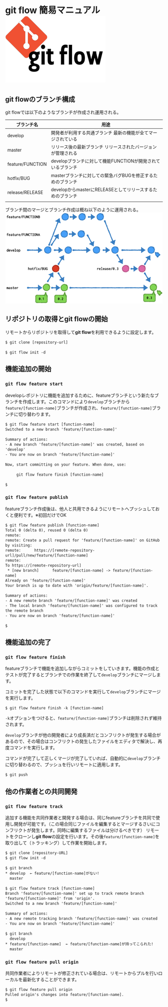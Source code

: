 # git flow 簡易マニュアル  ![](git-flow-logo.png)

## git flowのブランチ構成
git flowでは以下のようなブランチが作成され運用される。

| ブランチ名       | 用途                                                            |
|------------------|-----------------------------------------------------------------|
| develop          | 開発者が利用する共通ブランチ 最新の機能が全てマージされている   |
| master           | リリース後の最新ブランチ リリースされたバージョンが管理される   | 
| feature/FUNCTION | developブランチに対して機能FUNCTIONが開発されているブランチ     |
| hotfix/BUG       | masterブランチに対しての緊急バグBUGを修正するためのブランチ     |
| release/RELEASE  | developからmasterにRELEASEとしてリリースするためのブランチ      |
|                  |                                                                 |


ブランチ間のマージとブランチ作成は概ね以下のように運用される。
![](img/git-flow-overview.png)


## リポジトリの取得とgit flowの開始

リモートからリポジトリを取得して**git flow**を利用できるように設定します。
```
$ git clone [repository-url]

$ git flow init -d
```


## 機能追加の開始
### `git flow feature start`
developレポジトリに機能を追加するために、featureブランチという新たなブランチを作成します。このコマンドにより`develop`ブランチから`feature/[function-name]`ブランチが作成され、`feature/[function-name]`ブランチに切り替わります。

```
$ git flow feature start [function-name]
Switched to a new branch 'feature/[function-name]'

Summary of actions:
- A new branch 'feature/[function-name]' was created, based on 'develop'
- You are now on branch 'feature/[function-name]'

Now, start committing on your feature. When done, use:

     git flow feature finish [function-name]

$ 
```

### `git flow feature publish`
featureブランチ作成後は、他人と共用できるようにリモートへプッシュしておくと便利です。※初回だけでOK

```
$ git flow feature publish [function-name]
Total 0 (delta 0), reused 0 (delta 0)
remote: 
remote: Create a pull request for 'feature/[function-name]' on GitHub by visiting:
remote:      https://[remote-repository-url]/pull/new/feature/[function-name]
remote: 
To https://[remote-repository-url]
 * [new branch]      feature/[function-name] -> feature/[function-name]
Already on 'feature/[function-name]'
Your branch is up to date with 'origin/feature/[function-name]'.

Summary of actions:
- A new remote branch 'feature/[function-name]' was created
- The local branch 'feature/[function-name]' was configured to track the remote branch
- You are now on branch 'feature/[function-name]'

$ 
```

## 機能追加の完了
### `git flow feature finish`
featureブランチで機能を追加しながらコミットをしていきます。機能の作成とテストが完了するとブランチでの作業を終了して`develop`ブランチにマージします。

コミットを完了した状態で以下のコマンドを実行して`develop`ブランチにマージを実行します。
```
$ git flow feature finish -k [function-name]
```
`-k`オプションをつけると、`feature/[function-name]`ブランチは削除されず維持されます。


`develop`ブランチが他の開発者により成長済だとコンフリクトが発生する場合があるので、その場合はコンフリクトの発生したファイルをエディタで解決し、再度コマンドを実行します。

コマンドが完了して正しくマージが完了していれば、自動的に`develop`ブランチに切り替わるので、プッシュを行いリモートに適用します。
```
$ git push
```

## 他の作業者との共同開発
### `git flow feature track`
追加する機能を共同作業者と開発する場合は、同じfeatureブランチを共同で使用し開発が可能です。（この場合同じファイルを編集するとマージするさいにコンフリクトが発生します。同時に編集するファイルは分けるべきです） リモートをクローンし**git flow**の設定を行います。その後`feature/[function-name]`を取り出して（トラッキング）して作業を開始します。
```
$ git clone [repository-URL]
$ git flow init -d

$ git branch
* develop  ← feature/[function-name]がない!
  master
  
$ git flow feature track [function-name]
Branch 'feature/[function-name]' set up to track remote branch 'feature/[function-name]' from 'origin'.
Switched to a new branch 'feature/[function-name]'

Summary of actions:
- A new remote tracking branch 'feature/[function-name]' was created
- You are now on branch 'feature/[function-name]'

$ git branch
  develop
* feature/[function-name]  ← feature/[function-name]が持ってこられた!
  master
```

### `git flow feature pull origin`
共同作業者によりリモートが修正されている場合は、リモートからプルを行いローカルを最新化することができます。

```
$ git flow feature pull origin
Pulled origin's changes into feature/[function-name].
$ 
```
